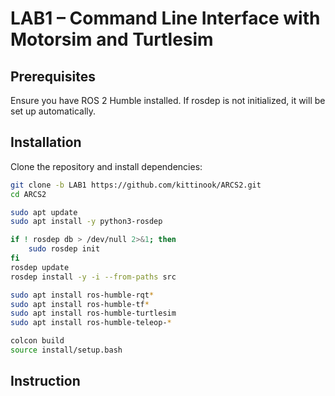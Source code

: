 # LAB1 – Command Line Interface with Motorsim and Turtlesim


## Prerequisites
Ensure you have ROS 2 Humble installed. If rosdep is not initialized, it will be set up automatically.


## Installation
Clone the repository and install dependencies:
```bash
git clone -b LAB1 https://github.com/kittinook/ARCS2.git
cd ARCS2

sudo apt update
sudo apt install -y python3-rosdep 

if ! rosdep db > /dev/null 2>&1; then
    sudo rosdep init
fi
rosdep update
rosdep install -y -i --from-paths src

sudo apt install ros-humble-rqt*
sudo apt install ros-humble-tf*
sudo apt install ros-humble-turtlesim
sudo apt install ros-humble-teleop-*

colcon build
source install/setup.bash
```

## Instruction

